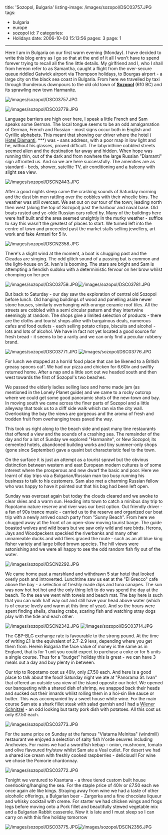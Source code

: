 title: 'Sozopol, Bulgaria'
listing-image: /images/sozopol/DSC03757.JPG
tags:
  - bulgaria
  - europe
  - sozopol
id: 7
categories:
  - Holidays
date: 2006-10-03 15:13:56
pages: 3
page: 1
---

Here I am in Bulgaria on our first warm evening (Monday). I have decided to write this blog entry as I go so that at the end of it all I won't have to spend forever trying to recall all the fine little details. My girlfriend and I, who I shall from hereon refer to as Samantha, caught a flight from the over-secure queue riddled Gatwick airport via Thompson holidays, to Bourgas airport - a large city on the black sea coast in Bulgaria. From here we travelled by taxi through thunderous downpours to the old old town of  [<span style="font-weight: bold;">Sozopol</span>](http://en.wikipedia.org/wiki/Sozopol) (610 BC) and its sprawling new town Harmanite.

![/images/sozopol/DSC03757.JPG](/images/sozopol/DSC03757.JPG)

<!--more-->

![/images/sozopol/DSC03779.JPG](/images/sozopol/DSC03779.JPG)

Language barriers are high over here, I speak a little French and Sam speaks some German. The local tongue seems to be an odd amalgamation of German, French and Russian - most signs occur both in English and Cyrillic alphabets. This meant that showing our driver where the hotel ( [Hotel Diamanti](http://hoteldiamanti.com/), ***) was - sans address, with a poor map in low light and he, without his glasses, proved difficult. The labyrinthine cobbled streets seemed alien and the destination far away and hidden. When hope was running thin, out of the dark and from nowhere the large Russian &quot;Diamanti&quot; sign affronted us. And so we are here successfully. The amenities are as standard - beds, shower, satellite TV, air conditioning and a balcony with slight sea view.

![/images/sozopol/DSCN2443.JPG](/images/sozopol/DSCN2443.JPG)

After a good nights sleep came the crashing sounds of Saturday morning and the dust bin men rattling over the cobbles with their wheelie bins. The weather was still overcast. We set out on our tour of the town; leading north then west (along the top of Sozopol) past the harbour and naval base. Old boats rusted and ye-olde Russian cars rolled by. Many of the buildings here were half built and the area seemed unsightly in the murky weather - suffice to say this wasn't the greatest of places to start. We turned left into the centre of town and proceeded past the market stalls selling jewellery, art work and fake Armani for 5 lv.

![/images/sozopol/DSCN2358.JPG](/images/sozopol/DSCN2358.JPG)

There's a slight wind at the moment, a boat is chugging past and the Cicadas are singing. The odd glitch sound of a passing bat is common and the light-house on St. Ivan's is booming. The stars are bright and Sam is attempting a fiendish sudoku with a deterministic fervour on her brow whilst chomping on her pen

![/images/sozopol/DSC03759.JPG](/images/sozopol/DSC03759.JPG)![/images/sozopol/DSC03781.JPG](/images/sozopol/DSC03781.JPG)

But back to Saturday - our day saw the exploration of central old Sozopol before lunch. Old hanging buildings of wood and panelling aside newer stone houses, similarly overhanging with orange ceramic roof tiles. All the streets are cobbled with a semi circular pattern and they intertwine seemingly at random. The shops give a limited selection of products - there are the cloths and tourist shops alike with bargainous deals, numerous cafes and food outlets - each selling potato crisps, biscuits and alcohol - lots and lots of alcohol. We have in fact not yet located a good source for fresh bread - it seems to be a rarity and we can only find a peculiar rubbery brand.

![/images/sozopol/DSC03771.JPG](/images/sozopol/DSC03771.JPG) ![/images/sozopol/DSC03776.JPG](/images/sozopol/DSC03776.JPG)

For lunch we stopped at a horrid food place that can be likened to a British greasy spoons caf'. We had our pizza and chicken for 6.60lv and swiftly returned home. After a nap and a little sort out we headed south and then west towards the first of Sozopol's two beaches.

We passed the elderly ladies selling lace and home made jam (as mentioned in the Lonely Planet guide) and we came to a rocky outcrop where we could get some good panoramic shots of the new-town and bay. In moving south we came across the finer parts of Sozopol and a little alleyway that took us to a cliff side walk which ran via the city wall. Overlooking the bay the views are gorgeous and the aroma of fresh and trodden fruit from overhanging trees paved the way.

This took us right along to the beach side and past many tine restaurants that offered a view and the sounds of a crashing sea.  The remainder of the day and for a lot of Sunday we explored &quot;Harmanite&quot;, or New Sozopol; its cemented hotels, abandoned building works and tiny summer-only shops (gone since September) gave a quaint but characteristic feel to the town.

On the surface it is just an attempt as a tourist sprawl but the obvious distinction between western and east European modern cultures is of some interest where the prosperous and new dwarf the basic and poor. Here we learnt of day trips via a Bulgarian/Russian man too busy running his business to talk to his customers. Sam also met a charming Russian fellow who was happy to have it pointed out that his bag had been left open.

Sunday was overcast again but today the clouds cleared and we awoke to clear skies and a warm sun. Heading into town to catch a minibus day trip to Ropotamo nature reserve and river was our best option. Out friendly driver - a fan of 90s trance music - carried us to the reserve and organized our boat trip with a newly arrived coach party from &quot;Sunny Beach&quot;. From here we chugged away at the front of an open-slow moving tourist barge. The guide boasted wolves and wild boars but we saw only wild and rare birds. Herons, Jays and Woodpeckers speckled the riverbanks and many other unnameable ducks and wild fliers graced the route - such as an all blue king fisher variety and large billed brown species. The hill views were astonishing and we were all happy to see the odd random fish fly out of the water.

![/images/sozopol/DSCN2292.JPG](/images/sozopol/DSCN2292.JPG)

We came home past a marshland and withdrawn 5 star hotel that looked overly posh and introverted. Lunchtime saw us eat at the &quot;El Grecco&quot; cafe above the bay - a selection of freshly made dips and tuna canapes. The sun was now hot hot hot and the only thing left to do was spend the day at the beach. To the sea we went with towels and beach mat. The bay here is such that you can walk half way out and still have your head above water (which is of course lovely and warm at this time of year). And so the hours were spent finding shells, chasing crabs, scaring fish and watching stray dogs play with the tide and each other.

![/images/sozopol/DSCN2342.JPG](/images/sozopol/DSCN2342.JPG) ![/images/sozopol/DSC03714.JPG](/images/sozopol/DSC03714.JPG)

The GBP-BLG exchange rate is favourable to the strong pound. At the time of writing £1 is the equivalent of 2.7-2.9 levs, depending where you get them from. Herein Bulgaria the face value of money is the same as in England, that is for 1 unit you could expect to purchase a coke or for 5 units a single course. Thus for a &quot;budget&quot; holiday this is great - we can have 3 meals out a day and buy plenty in between.

Our trip to Ropotamo cost us 40lv, only £7.50 each. And here is a good place to talk about the food! Saturday night we ate at &quot;Panorama St. Ivan&quot; that offered an outside sea view of the island opposite our hotel. We opened our banqueting with a shared dish of shrimp, we snapped back their heads and sucked out their innards whilst rolling them in a hoi-sin like sauce or butter. This was accompanied by a sweet house white wine. For the main course Sam ate a shark fillet steak with salad garnish and I had a  [Wiener Schnitzel](http://en.wikipedia.org/wiki/Wiener_schnitzel) - an odd looking but tasty pork dish with potatoes. All this cost us only £7.50 each.

![/images/sozopol/DSC03773.JPG](/images/sozopol/DSC03773.JPG)

For the same price on Sunday at the famous &quot;Viatarna Melnitsa&quot; (windmill) restaurant we enjoyed a selection of salty fish h'orde oeuvres including Anchovies. For mains we had a swordfish kebap - onion, mushroom, tomato and olive flavoured fry/stew whilst Sam ate a Veal cutlet. For desert we had a shared ice cream with freshly cooked raspberries - delicious!! For wine we chose the Pomorie chardonnay.

![/images/sozopol/DSC03772.JPG](/images/sozopol/DSC03772.JPG)

Tonight we ventured to Ksantana - a three tiered custom built house overlooking/hanging the sea. For the staple price of 40lv or £7.50 each we once again ate like kings. Straying away from wine we had a taste of other alcoholic offerings, a Bulgarian beer - Zargorka and a fine chocolate liqueur and whisky cocktail with creme. For starter we had chicken wings and frogs legs before moving onto a Pork fillet and beautifully stewed vegetable mix and a Bulgarian Rabbit casserole. Now it is late and I must sleep so I can carry on with this fine holiday tomorrow

![/images/sozopol/DSC03775.JPG](/images/sozopol/DSC03775.JPG)![/images/sozopol/DSCN2356.JPG](/images/sozopol/DSCN2356.JPG)
